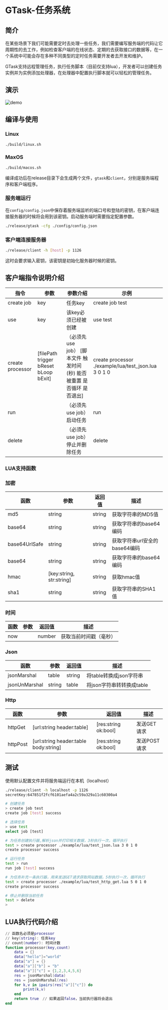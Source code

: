 # GTask-任务系统

## 简介

在某些场景下我们可能需要定时去处理一些任务，我们需要编写服务端的代码让它周期性的去工作，例如检查客户端的在线状态、定期的去获取接口的数据等，在一个系统中可能会存在多种不同类型的定时任务需要开发者去开发和维护。

GTask支持远程管理任务，执行任务脚本（目前仅支持lua），开发者可以创建任务实例并为实例添加处理器，在处理器中配置执行脚本就可以轻松的管理任务。

## 演示

![demo](https://gitee.com/GuaikOrg/gtask/raw/master/docs/test.gif)

## 编译与使用

### Linux

```bash
./build/linux.sh
```

### MaxOS

```bash
./build/macos.sh
```

编译成功后在release目录下会生成两个文件，`gtask`和`client`，分别是服务端程序和客户端程序。

### 服务端运行

在`config/config.json`中保存着服务端监听的端口号和登陆的密钥，在客户端连接服务器的时候将会用到该密钥。启动服务端时需要指定配置参数。

```bash
./release/gtask -cfg ./config/config.json
```

### 客户端连接服务器

```bash
./release/client -h [host] -p 1126
```

这时会要求输入密钥，该密钥是初始化服务器时候的密钥。

## 客户端指令说明介绍

|  指令   | 参数  | 参数介绍 | 示例 |
|  ----  | ----  | ---- | ---- |
| create job  | key | 任务key | create job test |
| use  | key | 该key必须已经被创建 | use test |
| create processor  | [filePath trigger bReset bLoop bExit] | （必须先use job） [脚本文件 触发时间(秒) 能否被重置 是否循环 是否退出] | create processor ./example/lua/test_json.lua 3 0 1 0 |
| run  |  | （必须先use job）启动任务 | run |
| delete  |  | （必须先use job）停止并删除任务 | delete |

### LUA支持函数

### 加密

|  函数   | 参数 | 返回值 | 描述 |
|  ----  | ---- | ---- | ---- |
| md5 | string | string | 获取字符串的MD5值 |
| base64 | string | string | 获取字符串的base64编码 |
| base64UrlSafe | string | string | 获取字符串url安全的base64编码 |
| base64 | string | string | 获取字符串的base64编码 |
| hmac | [key:string, str:string] | string | 获取hmac值 |
| sha1 | string | string | 获取字符串的SHA1值 |

### 时间

|  函数   | 参数 | 返回值 | 描述 |
|  ----  | ---- | ---- | ---- |
| now |  | number | 获取当前时间戳（毫秒） |

### Json

|  函数   | 参数 | 返回值 | 描述 |
|  ----  | ---- | ---- | ---- |
| jsonMarshal | table | string | 将table转换成json字符串 |
| jsonUnMarshal | string | table | 将json字符串转转换成table |

### Http

|  函数   | 参数 | 返回值 | 描述 |
|  ----  | ---- | ---- | ---- |
| httpGet | [url:string header:table] | [res:string ok:bool] | 发送GET请求 |
| httpPost | [url:string header:table body:string] | [res:string ok:bool] | 发送POST请求 |

## 测试

使用默认配置文件并将服务端运行在本机（localhost）

```bash
./release/client -h localhost -p 1126
secretKey:647851f2fcf6101aefa4a2c59a329a11c60300a4

# 创建任务
> create job test
create job [test] success

# 选择任务
> use test
select job [test]

# 为任务创建执行器,解析json并打印相关数据，3秒执行一次，循环执行
test > create processor ./example/lua/test_json.lua 3 0 1 0
create processor success

# 运行任务
test > run
run job [test] success

# 为任务补充一条执行器，用来发送GET请求获取网站数据，5秒执行一次，循环执行
test > create processor ./example/lua/test_http_get.lua 5 0 1 0
create processor success

# 停止并删除当前任务
test > delete
>
```

## LUA执行代码介绍

```lua
// 函数名必须是processor
// key(string): 任务key
// count(number): 时间计数
function processor(key,count)
    data = {}
    data["hello"]="world"
    data["a"] = {}
    data["a"]["b"] = "b"
    data["a"]["c"] = {1,2,3,4,5,6}
    res = jsonMarshal(data)
    res = jsonUnMarshal(res)
    for k,v in ipairs(res["a"]["c"]) do
        print(k,v)
    end
    return true　// 如果返回false，当前执行器将会退出
end
```
